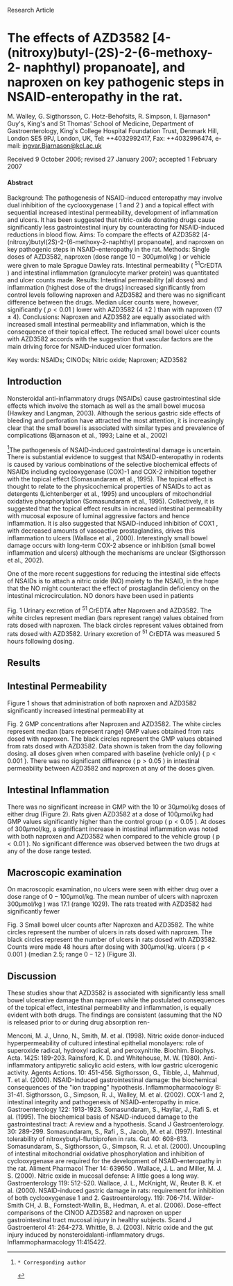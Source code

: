Research Article

# The effects of AZD3582 [4-(nitroxy)butyl-(2S)-2-(6-methoxy-2- naphthyl) propanoate], and naproxen on key pathogenic steps in NSAID-enteropathy in the rat. 

M. Walley, G. Sigthorsson, C. Hotz-Behofsits, R. Simpson, I. Bjarnason*<br>Guy's, King's and St Thomas' School of Medicine, Department of Gastroenterology, King's College Hospital Foundation Trust, Denmark Hill,<br>London SE5 9PJ, London, UK, Tel: ++4032992417, Fax: ++4032996474, e-mail: ingvar.Bjarnason@kcl.ac.uk

Received 9 October 2006; revised 27 January 2007; accepted 1 February 2007


#### Abstract

Background: The pathogenesis of NSAID-induced enteropathy may involve dual inhibition of the cyclooxygenase ( 1 and 2 ) and a topical effect with sequential increased intestinal permeability, development of inflammation and ulcers. It has been suggested that nitric-oxide donating drugs cause significantly less gastrointestinal injury by counteracting for NSAID-induced reductions in blood flow. Aims: To compare the effects of AZD3582 [4-(nitroxy)butyl(2S)-2-(6-methoxy-2-naphthyl) propanoate], and naproxen on key pathogenic steps in NSAID-enteropathy in the rat. Methods: Single doses of AZD3582, naproxen (dose range $10-300 \mu \mathrm{mol} / \mathrm{kg}$ ) or vehicle were given to male Sprague Dawley rats. Intestinal permeability ( ${ }^{51} \mathrm{CrEDTA}$ ) and intestinal inflammation (granulocyte marker protein) was quantitated and ulcer counts made. Results: Intestinal permeability (all doses) and inflammation (highest dose of the drugs) increased significantly from control levels following naproxen and AZD3582 and there was no significant difference between the drugs. Median ulcer counts were, however, significantly ( $p<0.01$ ) lower with AZD3582 (4 $\pm 2$ ) than with naproxen $(17 \pm 4)$. Conclusions: Naproxen and AZD3582 are equally associated with increased small intestinal permeability and inflammation, which is the consequence of their topical effect. The reduced small bowel ulcer counts with AZD3582 accords with the suggestion that vascular factors are the main driving force for NSAID-induced ulcer formation.


Key words: NSAIDs; CINODs; Nitric oxide; Naproxen; AZD3582

## Introduction

Nonsteroidal anti-inflammatory drugs (NSAIDs) cause gastrointestinal side effects which involve the stomach as well as the small bowel mucosa (Hawkey and Langman, 2003). Although the serious gastric side effects of bleeding and perforation have attracted the most attention, it is increasingly clear that the small bowel is associated with similar types and prevalence of complications (Bjarnason et al., 1993; Laine et al., 2002)

[^0]The pathogenesis of NSAID-induced gastrointestinal damage is uncertain. There is substantial evidence to suggest that NSAID-enteropathy in rodents is caused by various combinations of the selective biochemical effects of NSAIDs including cyclooxygenase (COX)-1 and COX-2 inhibition together with the topical effect (Somasundaram et al., 1995). The topical effect is thought to relate to the physicochemical properties of NSAIDs to act as detergents (Lichtenberger et al., 1995) and uncouplers of mitochondrial oxidative phosphorylation (Somasundaram et al., 1995). Collectively, it is suggested that the topical effect results in increased intestinal permeability with mucosal exposure of luminal aggressive factors and hence inflammation. It is also suggested that NSAID-induced inhibition of COX1 , with decreased amounts of vasoactive prostaglandins, drives this inflammation to ulcers (Wallace et al., 2000). Interestingly small bowel damage occurs with long-term COX-2 absence or inhibition (small bowel inflammation and ulcers) although the mechanisms are unclear (Sigthorsson et al., 2002).

One of the more recent suggestions for reducing the intestinal side effects of NSAIDs is to attach a nitric oxide $(\mathrm{NO})$ moiety to the NSAID, in the hope that the NO might counteract the effect of prostaglandin deficiency on the intestinal microcirculation. NO donors have been used in patients


[^0]:    * Corresponding author





Fig. 1 Urinary excretion of ${ }^{51}$ CrEDTA after Naproxen and AZD3582. The white circles represent median (bars represent range) values obtained from rats dosed with naproxen. The black circles represent values obtained from rats dosed with AZD3582. Urinary excretion of ${ }^{51}$ CrEDTA was measured 5 hours following dosing.

## Results

## Intestinal Permeability

Figure 1 shows that administration of both naproxen and AZD3582 significantly increased intestinal permeability at



Fig. 2 GMP concentrations after Naproxen and AZD3582. The white circles represent median (bars represent range) GMP values obtained from rats dosed with naproxen. The black circles represent the GMP values obtained from rats dosed with AZD3582. Data shown is taken from the day following dosing.
all doses given when compared with baseline (vehicle only) ( $\mathrm{p}<0.001$ ). There was no significant difference ( $\mathrm{p}>0.05$ ) in intestinal permeability between AZD3582 and naproxen at any of the doses given.

## Intestinal Inflammation

There was no significant increase in GMP with the 10 or $30 \mu \mathrm{mol} / \mathrm{kg}$ doses of either drug (Figure 2). Rats given AZD3582 at a dose of $100 \mu \mathrm{mol} / \mathrm{kg}$ had GMP values significantly higher than the control group ( $\mathrm{p}<0.05$ ). At doses of $300 \mu \mathrm{mol} / \mathrm{kg}$, a significant increase in intestinal inflammation was noted with both naproxen and AZD3582 when compared to the vehicle group ( $\mathrm{p}<0.01$ ). No significant difference was observed between the two drugs at any of the dose range tested.

## Macroscopic examination

On macroscopic examination, no ulcers were seen with either drug over a dose range of $0-100 \mu \mathrm{mol} / \mathrm{kg}$. The mean number of ulcers with naproxen $300 \mu \mathrm{mol} / \mathrm{kg}$ ) was 17.1 (range 1029). The rats treated with AZD3582 had significantly fewer



Fig. 3 Small bowel ulcer counts after Naproxen and AZD3582. The white circles represent the number of ulcers in rats dosed with naproxen. The black circles represent the number of ulcers in rats dosed with AZD3582. Counts were made 48 hours after dosing with $300 \mu \mathrm{mol} / \mathrm{kg}$.
ulcers ( $\mathrm{p}<0.001$ ) (median 2.5; range $0-12$ ) (Figure 3).

## Discussion

These studies show that AZD3582 is associated with significantly less small bowel ulcerative damage than naproxen while the postulated consequences of the topical effect, intestinal permeability and inflammation, is equally evident with both drugs. The findings are consistent (assuming that the NO is released prior to or during drug absorption ren-



Menconi, M. J., Unno, N., Smith, M. et al. (1998). Nitric oxide donor-induced hyperpermeability of cultured intestinal epithelial monolayers: role of superoxide radical, hydroxyl radical, and peroxynitrite. Biochim. Biophys. Acta. 1425: 189-203.
Rainsford, K. D. and Whitehouse, M. W. (1980). Anti-inflammatory antipyretic salicylic acid esters, with low gastric ulcerogenic activity. Agents Actions. 10: 451-456.
Sigthorsson, G., Tibble, J., Mahmud, T. et al. (2000). NSAID-Induced gastrointestinal damage: the biochemical consequences of the "ion trapping" hypothesis. Inflammopharmacology 8: 31-41.
Sigthorsson, G., Simpson, R. J., Walley, M. et al. (2002). COX-1 and 2, intestinal integrity and pathogenesis of NSAID-enteropathy in mice. Gastroenterology 122: 1913-1923.
Somasundaram, S., Hayllar, J., Rafi S. et al. (1995). The biochemical basis of NSAID-induced damage to the gastrointestinal tract: A review and a hypothesis. Scand J Gastroenterology. 30: 289-299.
Somasundaram, S., Rafi , S., Jacob, M. et al. (1997). Intestinal tolerability of nitroxybutyl-flurbiprofen in rats. Gut 40: 608-613.
Somasundaram, S., Sigthorsson, G., Simpson, R. J. et al. (2000). Uncoupling of intestinal mitochondrial oxidative phosphorylation and inhibition of cyclooxygenase are required for the development of NSAID-enteropathy in the rat. Aliment Pharmacol Ther 14: 639650 .
Wallace, J. L. and Miller, M. J. S. (2000). Nitric oxide in mucosal defense: A little goes a long way. Gastroenterology 119: 512-520.
Wallace, J. L., McKnight, W., Reuter B. K. et al. (2000). NSAID-induced gastric damage in rats: requirement for inhibition of both cyclooxygenase 1 and 2. Gastroenterology. 119: 706-714.
Wilder-Smith CH, J. B., Fornstedt-Wallin, B., Hedman, A. et al. (2006). Dose-effect comparisons of the CINOD AZD3582 and naproxen on upper gastrointestinal tract mucosal injury in healthy subjects. Scand J Gastroenterol 41: 264-273.
Whittle, B. J. (2003). Nitric oxide and the gut injury induced by nonsteroidalanti-inflammatory drugs. Inflammopharmacology 11:415422.



